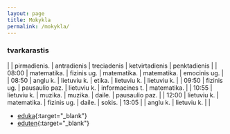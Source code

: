```yaml
---
layout: page
title: Mokykla
permalink: /mokykla/
---
```


### tvarkarastis

|        | pirmadienis. | antradienis    | treciadenis | ketvirtadienis  | penktadienis   |
| 08:00  | matematika.  | fizinis ug.    | matematika. | matematika.     | emocinis ug.   | 
| 08:50  | anglu k.     | lietuviu k.    | etika.      | lietuviu k.     | lietuviu k.    |
| 09:50  | fizinis ug.  | pausaulio paz. | lietuviu k. | informacines t. | matematika.    |
| 10:55  | lietuviu k.  | muzika.        | muzika.     | daile.          | pausaulio paz. |
| 12:00  | lietuviu k.  | matematika.    | fizinis ug. | daile.          | sokis.
| 13:05  |              | anglu k.       | lietuviu k. |                 |

- [eduka](https://klase.eduka.lt/auth){:target="_blank"}
- [eduten](https://playground.eduten.com){:target="_blank"}